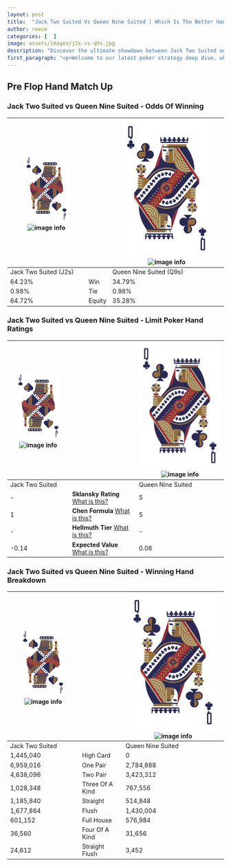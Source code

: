 ```yaml
---
layout: post
title:  "Jack Two Suited Vs Queen Nine Suited | Which Is The Better Hand In Poker? A Complete Guide"
author: reece
categories: [  ]
image: assets/images/j2s-vs-q9s.jpg
description: "Discover the ultimate showdown between Jack Two Suited and Queen Nine Suited in poker! Uncover the odds, strategies, and scenarios where one hand triumphs over the other. Get ready to up your poker game with this thrilling analysis."
first_paragraph: "<p>Welcome to our latest poker strategy deep dive, where we're pitting two distinct hands against each other in a high-stakes showdown: Jack Two Suited vs Queen Nine Suited.</p><p>In the dynamic world of poker, every decision counts, and knowing which hand holds the upper hand is key to your success at the table.</p><p>In this article, we'll dissect these two hands, explore the scenarios where one dominates the other, and equip you with the knowledge to make strategic choices that can tip the odds in your favor.</p><p>Get ready to unravel the intriguing dynamics of these poker hands and elevate your game to new heights.</p>"
---
```




[comment]: # (sp0)

## Pre Flop Hand Match Up

<div class="table hand-ratings" markdown="1"> 



### Jack Two Suited vs Queen Nine Suited - Odds Of Winning


    
| ![image info](assets/images/hand1/J.png) ![image info](assets/images/hand1/2s.png) |  | ![image info](assets/images/hand2/Q.png) ![image info](assets/images/hand2/9s.png) |
| -------- | -------- | -------- |
| Jack Two Suited (J2s) |  | Queen Nine Suited (Q9s) |
| 64.23% | Win | 34.79% |
| 0.98% | Tie | 0.98% |
| 64.72% | Equity | 35.28% |




[comment]: # (sp1)



### Jack Two Suited vs Queen Nine Suited - Limit Poker Hand Ratings


    
| ![image info](assets/images/hand1/J.png) ![image info](assets/images/hand1/2s.png) |  | ![image info](assets/images/hand2/Q.png) ![image info](assets/images/hand2/9s.png) |
| -------- | -------- | -------- |
| Jack Two Suited |  | Queen Nine Suited |
| - | **Sklansky Rating** [What is this?](/sklansky-rating-explained) | 5 |
| 1 | **Chen Formula** [What is this?](/chen-formula-explained) | 5 |
| - | **Hellmuth Tier** [What is this?](/Hellmuth-tier-explained) | - |
| -0.14 | **Expected Value** [What is this?](/expected-value-explained) | 0.06 |




[comment]: # (sp2)



### Jack Two Suited vs Queen Nine Suited - Winning Hand Breakdown


    
| ![image info](assets/images/hand1/J.png) ![image info](assets/images/hand1/2s.png) |  | ![image info](assets/images/hand2/Q.png) ![image info](assets/images/hand2/9s.png) |
| -------- | -------- | -------- |
| Jack Two Suited |  | Queen Nine Suited |
| 1,445,040 | High Card | 0 |
| 6,959,016 | One Pair | 2,784,888 |
| 4,638,096 | Two Pair | 3,423,312 |
| 1,028,348 | Three Of A Kind | 767,556 |
| 1,185,840 | Straight | 514,848 |
| 1,677,864 | Flush | 1,430,004 |
| 601,152 | Full House | 576,984 |
| 36,560 | Four Of A Kind | 31,656 |
| 24,612 | Straight Flush | 3,452 |




[comment]: # (sp3)



</div>

[comment]: # (sp4)



[comment]: # (sp5)

